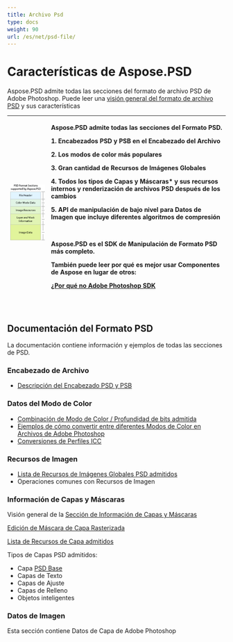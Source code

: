 ```yaml
---
title: Archivo Psd
type: docs
weight: 90
url: /es/net/psd-file/
---
```


# **Características de Aspose.PSD**
Aspose.PSD admite todas las secciones del formato de archivo PSD de Adobe Photoshop. Puede leer una [visión general del formato de archivo PSD](/psd/es/net/psd-format-overview/) y sus características

|![todo:image_alt_text](psd-file_1.png)|<p>Aspose.PSD admite todas las secciones del Formato PSD.</p><p>1. Encabezados PSD y PSB en el Encabezado del Archivo</p><p>2. Los modos de color más populares</p><p>3. Gran cantidad de Recursos de Imágenes Globales</p><p>4. Todos los tipos de Capas y Máscaras* y sus recursos internos y renderización de archivos PSD después de los cambios</p><p>5. API de manipulación de bajo nivel para Datos de Imagen que incluye diferentes algoritmos de compresión</p><p> </p><p>Aspose.PSD es el SDK de Manipulación de Formato PSD más completo.</p><p>También puede leer por qué es mejor usar Componentes de Aspose en lugar de otros:</p><p>[¿Por qué no Adobe Photoshop SDK](/psd/es/net/why-not-adobe-photoshop-sdk-html/)</p><p> </p>|
| :- | :- |
## **Documentación del Formato PSD**
La documentación contiene información y ejemplos de todas las secciones de PSD.
### **Encabezado de Archivo**
- [Descripción del Encabezado PSD y PSB](/psd/es/net/psd-and-psb-file-header/)
### **Datos del Modo de Color**
- [Combinación de Modo de Color / Profundidad de bits admitida](/psd/es/net/supported-combination-of-color-modes-and-bit-depth-in-psd/)
- [Ejemplos de cómo convertir entre diferentes Modos de Color en Archivos de Adobe Photoshop](/psd/es/net/psd-convert-between-different-color-modes/)
- [Conversiones de Perfiles ICC](https://docs.aspose.com/display/psdjava/Color+Space+Conversion+for+JPEG+through+ICC+Profiles)
### **Recursos de Imagen**
- [Lista de Recursos de Imágenes Globales PSD admitidos](/psd/es/net/list-of-the-supported-psd-global-image-resources/)
- Operaciones comunes con Recursos de Imagen
### **Información de Capas y Máscaras**
Visión general de la [Sección de Información de Capas y Máscaras](/psd/es/net/layers-and-mask-information-section-html/)

[Edición de Máscara de Capa Rasterizada](/psd/es/net/editing-raster-layer-masks-in-psd-file-via-api/)

[Lista de Recursos de Capa admitidos](/psd/es/net/list-of-psd-layer-resources/)

Tipos de Capas PSD admitidos:

- Capa [PSD Base](/psd/es/net/psd-layer/)
- Capas de Texto
- Capas de Ajuste
- Capas de Relleno
- Objetos inteligentes
### **Datos de Imagen**
Esta sección contiene Datos de Capa de Adobe Photoshop
